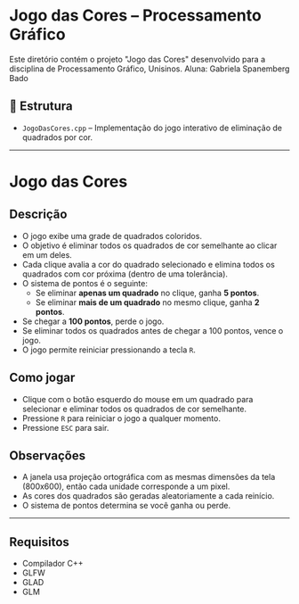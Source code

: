 # Jogo das Cores – Processamento Gráfico

Este diretório contém o projeto "Jogo das Cores" desenvolvido para a disciplina de Processamento Gráfico, Unisinos.
Aluna: Gabriela Spanemberg Bado

## 📁 Estrutura

- `JogoDasCores.cpp` – Implementação do jogo interativo de eliminação de quadrados por cor.

______________________________________________

# Jogo das Cores

## Descrição

- O jogo exibe uma grade de quadrados coloridos.
- O objetivo é eliminar todos os quadrados de cor semelhante ao clicar em um deles.
- Cada clique avalia a cor do quadrado selecionado e elimina todos os quadrados com cor próxima (dentro de uma tolerância).
- O sistema de pontos é o seguinte:
  - Se eliminar **apenas um quadrado** no clique, ganha **5 pontos**.
  - Se eliminar **mais de um quadrado** no mesmo clique, ganha **2 pontos**.
- Se chegar a **100 pontos**, perde o jogo.
- Se eliminar todos os quadrados antes de chegar a 100 pontos, vence o jogo.
- O jogo permite reiniciar pressionando a tecla `R`.

## Como jogar

- Clique com o botão esquerdo do mouse em um quadrado para selecionar e eliminar todos os quadrados de cor semelhante.
- Pressione `R` para reiniciar o jogo a qualquer momento.
- Pressione `ESC` para sair.

## Observações

- A janela usa projeção ortográfica com as mesmas dimensões da tela (800x600), então cada unidade corresponde a um pixel.
- As cores dos quadrados são geradas aleatoriamente a cada reinício.
- O sistema de pontos determina se você ganha ou perde.

______________________________________________

## Requisitos

- Compilador C++
- GLFW
- GLAD
- GLM